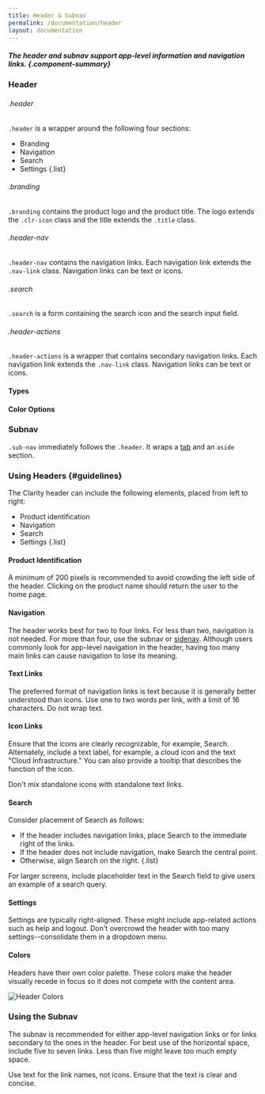 ```yaml
---
title: Header & Subnav
permalink: /documentation/header
layout: documentation
---
```


##### The header and subnav support app-level information and navigation links. {.component-summary}

### Header

###### .header

<code class="clr-code">.header</code> is a wrapper around the following four sections:

- Branding
- Navigation
- Search
- Settings
{.list}

###### .branding

<code class="clr-code">.branding</code> contains the product logo and the product title. The logo extends the <code class="clr-code">.clr-icon</code> class and the title extends the <code class="clr-code">.title</code> class.

###### .header-nav

<code class="clr-code">.header-nav</code> contains the navigation links. Each navigation link extends the <code class="clr-code">.nav-link</code> class. Navigation links can be text or icons.

###### .search

<code class="clr-code">.search</code> is a form containing the search icon and the search input field.

###### .header-actions

<code class="clr-code">.header-actions</code> is a wrapper that contains secondary navigation links. Each navigation link extends the <code class="clr-code">.nav-link</code> class. Navigation links can be text or icons.

#### Types
<clr-header-demo-types></clr-header-demo-types>

#### Color Options
<clr-header-demo-colors></clr-header-demo-colors>

### Subnav

<code class="clr-code">.sub-nav</code> immediately follows the <code class="clr-code">.header</code>. It wraps a [tab](/documentation/tabs) and an <code class="clr-code">aside</code> section.

<clr-nav-demo-subnav></clr-nav-demo-subnav>

### Using Headers {#guidelines}

The Clarity header can include the following elements, placed from left to right:

- Product identification
- Navigation
- Search
- Settings
{.list}

<!--![Navigation](/images/documentation/header/Navigation_header.png)-->

#### Product Identification
A minimum of 200 pixels is recommended to avoid crowding the left side of the header.  Clicking on the product name should return the user to the home page.

#### Navigation

The header works best for two to four links. For less than two, navigation is not needed. For more than four, use the subnav or [sidenav](/documentation/sidenav).  Although users commonly look for app-level navigation in the header, having too many main links can cause navigation to lose its meaning.


#### Text Links

The preferred format of navigation links is text because it is generally better understood than icons.  Use one to two words per link, with a limit of 16 characters.  Do not wrap text.

#### Icon Links

Ensure that the icons are clearly recognizable, for example, Search. Alternately, include a text label, for example, a cloud icon and the text "Cloud Infrastructure."  You can also provide a tooltip that describes the function of the icon.

Don't mix standalone icons with standalone text links.

#### Search

Consider placement of Search as follows:

- If the header includes navigation links, place Search to the immediate right of the links.
- If the header does not include navigation, make Search the central point.
- Otherwise, align Search on the right.
{.list}

For larger screens, include placeholder text in the Search field to give users an example of a search query.

<!--![Search](/images/documentation/header/Search_header.png)-->

#### Settings

Settings are typically right-aligned.  These might include app-related actions such as help and logout.  Don't overcrowd the header with too many settings--consolidate them in a dropdown menu.

#### Colors

Headers have their own color palette.  These colors make the header visually recede in focus so it does not compete with the content area.

![Header Colors](/images/documentation/header/Colors.png)

### Using the Subnav
The subnav is recommended for either app-level navigation links or for links secondary to the ones in the header. For best use of the horizontal space, include five to seven links.  Less than five might leave too much empty space.

Use text for the link names, not icons. Ensure that the text is clear and concise.

<!--
![Subnav](/images/documentation/header/Subnav_header.png)-->
